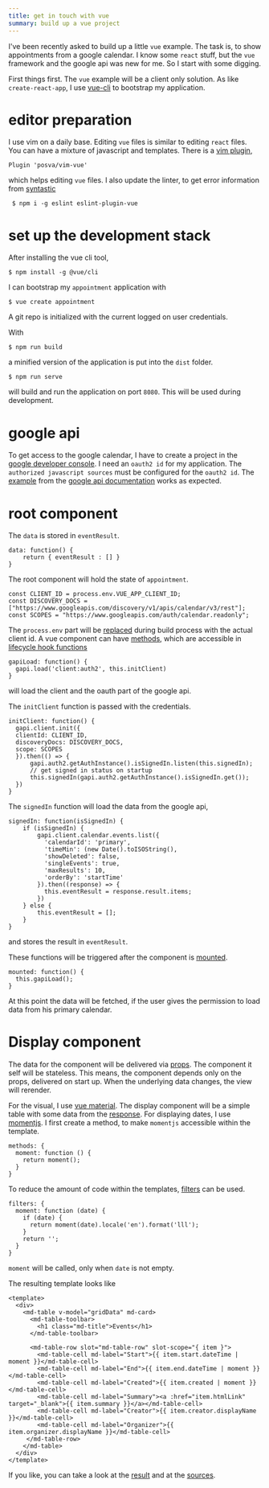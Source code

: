 ```yaml
---
title: get in touch with vue
summary: build up a vue project
---
```


I've been recently asked to build up a little `vue` example. 
The task is, to show appointments from a google calendar.
I know some `react` stuff, but the `vue` framework and the google api was new for me.
So I start with some digging.

First things first.
The `vue` example will be a client only solution.
As like `create-react-app`, I use [vue-cli][vuecli] to bootstrap my application.

<!--more-->

# editor preparation

I use vim on a daily base.
Editing `vue` files is similar to editing `react` files.
You can have a mixture of javascript and templates.
There is a [vim plugin][vimvue], 

    Plugin 'posva/vim-vue'

which helps editing `vue` files.
I also update the linter, to get error information from [syntastic][syntastic]

     $ npm i -g eslint eslint-plugin-vue

# set up the development stack

After installing the vue cli tool,

    $ npm install -g @vue/cli

I can bootstrap my `appointment` application with 

    $ vue create appointment

A git repo is initialized with the current logged on user credentials.

With

    $ npm run build

a minified version of the application is put into the `dist` folder.

    $ npm run serve 
    
will build and run the application on port `8080`.
This will be used during development.

# google api

To get access to the google calendar, I have to create a project in the [google developer console][developerconsole].
I need an `oauth2 id` for my application.
The `authorized javascript sources` must be configured for the `oauth2 id`.
The [example][example] from the [google api documentation][googleapidocumentation] works as expected.

# root component

The `data` is stored in `eventResult`.

    data: function() {
        return { eventResult : [] } 
    }

The root component will hold the state of `appointment`.

    const CLIENT_ID = process.env.VUE_APP_CLIENT_ID; 
    const DISCOVERY_DOCS = ["https://www.googleapis.com/discovery/v1/apis/calendar/v3/rest"];
    const SCOPES = "https://www.googleapis.com/auth/calendar.readonly";

The `process.env` part will be [replaced][environment] during build process with the actual client id.
A vue component can have [methods][methods], which are accessible in [lifecycle hook functions][hook]

    gapiLoad: function() {
      gapi.load('client:auth2', this.initClient)
    }

will load the client and the oauth part of the google api.

The `initClient` function is passed with the credentials.

    initClient: function() {
      gapi.client.init({
      clientId: CLIENT_ID,
      discoveryDocs: DISCOVERY_DOCS,
      scope: SCOPES
      }).then(() => { 
          gapi.auth2.getAuthInstance().isSignedIn.listen(this.signedIn);
          // get signed in status on startup
          this.signedIn(gapi.auth2.getAuthInstance().isSignedIn.get());
      })
    }

The `signedIn` function will load the data from the google api,

    signedIn: function(isSignedIn) {
        if (isSignedIn) {
            gapi.client.calendar.events.list({
              'calendarId': 'primary',
              'timeMin': (new Date().toISOString(),
              'showDeleted': false,
              'singleEvents': true,
              'maxResults': 10,
              'orderBy': 'startTime'
            }).then((response) => {
              this.eventResult = response.result.items;
            })  
        } else {
            this.eventResult = []; 
        }
    } 

and stores the result in `eventResult`.

These functions will be triggered after the component is [mounted][mount].

    mounted: function() {
      this.gapiLoad();
    }

At this point the data will be fetched, if the user gives the permission to load data from his primary calendar.

# Display component

The data for the component will be delivered via [props][props].
The component it self will be stateless.
This means, the component depends only on the props, delivered on start up.
When the underlying data changes, the view will rerender.

For the visual, I use [vue material][vuematerial].
The display component will be a simple table with some data from the [response][eventlistresponse].
For displaying dates, I use [momentjs][momentjs].
I first create a method, to make `momentjs` accessible within the template.


    methods: {
      moment: function () {
        return moment();
      }
    }

To reduce the amount of code within the templates, [filters][filters] can be used.

    filters: {
      moment: function (date) {
        if (date) {
          return moment(date).locale('en').format('lll');
        }
        return '';
      }
    }

`moment` will be called, only when `date` is not empty.

The resulting template looks like

    <template>
      <div>
        <md-table v-model="gridData" md-card>
          <md-table-toolbar>
            <h1 class="md-title">Events</h1>
          </md-table-toolbar>
    
          <md-table-row slot="md-table-row" slot-scope="{ item }">
            <md-table-cell md-label="Start">{{ item.start.dateTime | moment }}</md-table-cell>
            <md-table-cell md-label="End">{{ item.end.dateTime | moment }}</md-table-cell>
            <md-table-cell md-label="Created">{{ item.created | moment }}</md-table-cell>
            <md-table-cell md-label="Summary"><a :href="item.htmlLink" target="_blank">{{ item.summary }}</a></md-table-cell>
            <md-table-cell md-label="Creator">{{ item.creator.displayName }}</md-table-cell>
            <md-table-cell md-label="Organizer">{{ item.organizer.displayName }}</md-table-cell>
         </md-table-row>
        </md-table>
      </div>
    </template>

If you like, you can take a look at the [result][result] and at the [sources][appointmentsources].

[vuecli]: https://github.com/vuejs/vue-cli
[syntastic]: https://github.com/vim-syntastic/syntastic
[vimvue]: https://github.com/posva/vim-vue
[developerconsole]: https://console.developers.google.com
[example]: https://developers.google.com/google-apps/calendar/quickstart/js
[googleapidocumentation]: https://developers.google.com/google-apps/calendar
[environment]: https://github.com/vuejs/vue-cli/blob/dev/docs/env.md
[hook]: https://vuejs.org/v2/guide/instance.html#Instance-Lifecycle-Hooks
[methods]: https://vuejs.org/v2/guide/events.html#Method-Event-Handlers
[mount]: https://vuejs.org/v2/api/#mounted
[eventlistresponse]: https://developers.google.com/google-apps/calendar/v3/reference/events/list
[momentjs]: https://momentjs.com
[filters]: https://vuejs.org/v2/guide/filters.html#ad
[vuematerial]: https://vuematerial.io
[props]: https://vuejs.org/v2/guide/components.html#Props
[result]: /example/vue/index.html
[appointmentsources]: https://github.com/enter-haken/appointment

